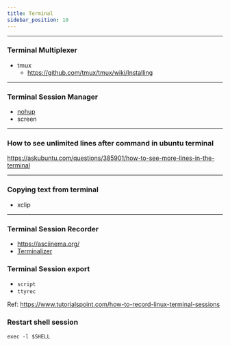 ```yaml
---
title: Terminal
sidebar_position: 10
---
```


----
### Terminal Multiplexer
- tmux
  - https://github.com/tmux/tmux/wiki/Installing

----
### Terminal Session Manager
- [nohup](https://www.digitalocean.com/community/tutorials/nohup-command-in-linux)
- screen

----
### How to see unlimited lines after command in ubuntu terminal

https://askubuntu.com/questions/385901/how-to-see-more-lines-in-the-terminal

----
### Copying text from terminal

- xclip

---
### Terminal Session Recorder

- https://asciinema.org/
- [Terminalizer](https://github.com/faressoft/terminalizer)

### Terminal Session export 

- `script`
- `ttyrec`

Ref: https://www.tutorialspoint.com/how-to-record-linux-terminal-sessions

### Restart shell session

```
exec -l $SHELL
```

